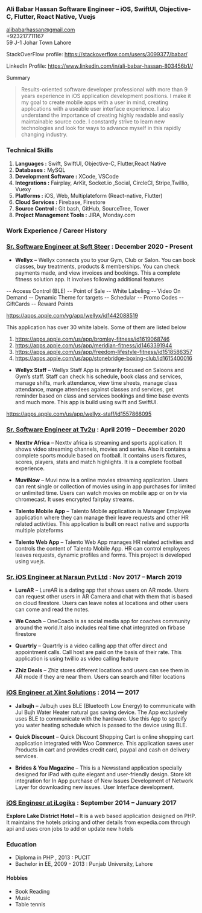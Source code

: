 ### **Ali Babar Hassan** Software Engineer – iOS, SwiftUI, Objective-C, Flutter, React Native, Vuejs  
<alibabarhassan@gmail.com>      
      +923217711167    
59 J-1 Johar Town Lahore

StackOverFlow profile: <https://stackoverflow.com/users/3099377/babar/>

LinkedIn Profile:
<https://www.linkedin.com/in/ali-babar-hassan-803456b1//>

Summary

> Results-oriented software developer professional with more than 9 years experience in iOS application development positions. I make it my goal to create mobile apps with a user in mind, creating applications with a useable user interface experience. I also understand the importance of creating highly readable and easily maintainable source code. I constantly strive to learn new technologies and look for ways to advance myself in this rapidly changing industry.

### **Technical Skills**

1. **Languages :** Swift, SwiftUI, Objective-C, Flutter,React Native
2. **Databases :** MySQL
3. **Development Software :** XCode, VSCode
4. **Integrations :** Fairplay, ArKit, Socket.io ,Social, CircleCI, Stripe,Twillio, Vuexy
5. **Platforms :**  iOS, Web, Multiplateform (React-native, Flutter)
6. **Cloud Services :** Firebase, Firestore
7. **Source Control :** Git bash, GitHub, SourceTree, Tower
8. **Project Management Tools :** JIRA, Monday.com

### **Work Experience / Career History**

### [Sr. Software Engineer at Soft Steer](https://softsteer.com) : December 2020 - Present

* **Wellyx** – Wellyx connects you to your Gym, Club or Salon. You can book classes, buy treatments, products & memberships. You can check payments made, and view invoices and bookings. This a complete fitness solution app. It involves following additional features

-- Access Control (BLE)
-- Point of Sale
-- White Labeling
-- Video On Demand
-- Dynamic Theme for targets
-- Schedular
-- Promo Codes
-- GiftCards
-- Reward Points
  
https://apps.apple.com/vg/app/wellyx/id1442088519

This application has over 30 white labels. Some of them are listed below

 1. https://apps.apple.com/us/app/bromley-fitness/id1619068746
 2. https://apps.apple.com/us/app/meridian-fitness/id1463391944
 3. https://apps.apple.com/us/app/freedom-lifestyle-fitness/id1518586357
 4. https://apps.apple.com/us/app/stonebridge-boxing-club/id1615400016

* **Wellyx Staff** – Wellyx Staff App is primarily focused on Saloons and Gym’s staff. Staff can check his schedule, book class and services, manage shifts, mark attendance, view time sheets, manage class attendance, mange attendees against classes and services, get reminder based on class and services bookings and time base events and much more. This app is build using swift and SwiftUI.

https://apps.apple.com/us/app/wellyx-staff/id1557866095 

### [Sr. Software Engineer at Tv2u](http://www.tv2u.com/) : April 2019 – December 2020

* **Nexttv Africa** – Nexttv africa is streaming and sports application. It shows video streaming channels, movies and series. Also it contains a complete sports module based on football. It contains users fixtures, scores, players, stats and match highlights. It is a complete football experience.

* **MuviNow** – Muvi now is a online movies streaming application. Users can rent single or collection of movies using in app purchases for limited or unlimited time. Users can watch movies on mobile app or on tv via chromecast. It uses encrypted fairplay streams.

* **Talento Mobile App** – Talento Mobile application is Manager Employee application where they can manage their leave requests and other HR related activities. This application is built on react native and supports multiple plateforms

* **Talento Web App** – Talento Web App manages HR related activities and controls the content of Talento Mobile App. HR can control employees leaves requests, dynamic profiles and forms. This project is developed using vuejs.

### [Sr. iOS Engineer at Narsun Pvt Ltd](http://narsun.pk/) : Nov 2017 – March 2019

* **LureAR** – LureAR is a dating app that shows users on AR mode. Users can request other users in AR Camera and chat with them that is based on cloud firestore. Users can leave notes at locations and other users can come and read the notes. 

* **We Coach** – OneCoach is as social media app for coaches community around the world.It also includes real time chat integrated on firbase firestore

* **Quartrly** – Quartrly is a video calling app that offer direct and appointment calls. Call host are paid on the basis of their rate. This application is using twillio as video calling feature

* **Zhiz Deals** – Zhiz stores different locations and users can see them in AR mode if they are near them. Users can search and filter locations


### [iOS Engineer at Xint Solutions](https://xintsolutions.com/) : 2014 — 2017

* **Jalbujh** – Jalbujh uses BLE (Bluetooth Low Energy) to communicate with Jul Bujh Water Heater natural gas saving device. The App exclusively uses BLE to communicate with the hardware. Use this App to specify you water heating schedule which is passed to the device using BLE.

* **Quick Discount** – Quick Discount Shopping Cart is online shopping cart application integrated with Woo Commerce. This application saves user Products in cart and provides credit card, paypal and cash on delivery services.

* **Brides & You Magazine** – This is a Newsstand application specially designed for iPad with quite elegant and user-friendly design. Store kit integration for In App purchase of New Issues Development of Network Layer for downloading new issues. User Interface development.

### [iOS Engineer at iLogiks](#) : September 2014 – January 2017

 **Explore Lake District Hotel** –  It is a web based application designed on PHP. It maintains the hotels pricing and other details from expedia.com through api and uses cron jobs to add or update new hotels

### **Education**

* Diploma in PHP , 2013 : PUCIT
* Bachelor in EE,  2009 - 2013 : Punjab University, Lahore

#### **Hobbies**

* Book Reading
* Music
* Table tennis
  
